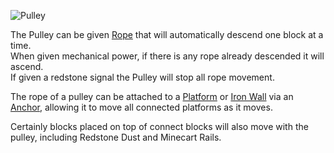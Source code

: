 ![Pulley](block:betterwithmods:single_machine@1)

The Pulley can be given [Rope](../items/rope.md) that will automatically descend one block at a time.  
When given mechanical power, if there is any rope already descended it will ascend.  
If given a redstone signal the Pulley will stop all rope movement.  

The rope of a pulley can be attached to a [Platform](platform.md) or [Iron Wall](iron_wall.md) via an [Anchor](anchor.md), allowing it to move all connected platforms as it moves.

Certainly blocks placed on top of connect blocks will also move with the pulley, including Redstone Dust and Minecart Rails.
